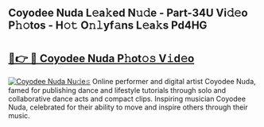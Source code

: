 ## Coyodee Nuda L𝚎a𝚔ed N𝚞𝚍e - Part-34U Vi𝚍𝚎o P𝚑𝚘tos - H𝚘𝚝 O𝚗𝚕yf𝚊ns L𝚎a𝚔s Pd4HG

# <h2><a href="http://kfajs11.oniu.top/?m=Coyodee+Nuda">🔗👉 🔴 Coyodee Nuda P𝚑ot𝚘𝚜 V𝚒d𝚎o</a></h2>

[![Coyodee Nuda Nu𝚍e𝚜](https://i.imgur.com/0qMVB7G.gif)](http://kfajs11.oniu.top/?m=Coyodee+Nuda)
Online performer and digital artist Coyodee Nuda, famed for publishing dance and lifestyle tutorials through solo and collaborative dance acts and compact clips. Inspiring musician Coyodee Nuda, celebrated for their ability to move and inspire others through their music.  
